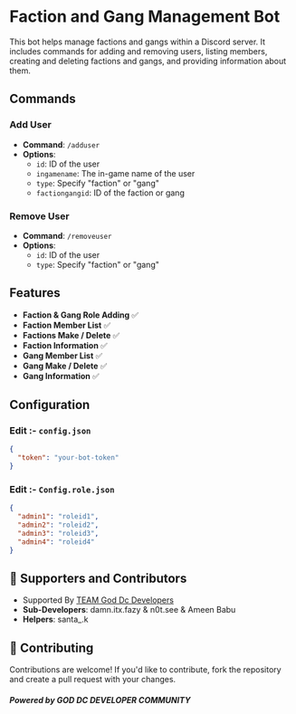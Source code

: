 # Faction and Gang Management Bot

This bot helps manage factions and gangs within a Discord server. It includes commands for adding and removing users, listing members, creating and deleting factions and gangs, and providing information about them.

## Commands

### Add User
- **Command**: `/adduser`
- **Options**:
  - `id`: ID of the user
  - `ingamename`: The in-game name of the user
  - `type`: Specify "faction" or "gang"
  - `factiongangid`: ID of the faction or gang

### Remove User
- **Command**: `/removeuser`
- **Options**:
  - `id`: ID of the user
  - `type`: Specify "faction" or "gang"

## Features

- **Faction & Gang Role Adding** :white_check_mark:
- **Faction Member List** :white_check_mark:
- **Factions Make / Delete** :white_check_mark:
- **Faction Information** :white_check_mark:
- **Gang Member List** :white_check_mark:
- **Gang Make / Delete** :white_check_mark:
- **Gang Information** :white_check_mark:

## Configuration

### Edit :-  `config.json`
```json
{
  "token": "your-bot-token"
}
```

### Edit :- `Config.role.json`
```json
{
  "admin1": "roleid1",
  "admin2": "roleid2",
  "admin3": "roleid3",
  "admin4": "roleid4"
}
```

## 🤝 Supporters and Contributors

- Supported By [TEAM God Dc Developers](https://discord.gg/apF2ZBXZVF)
- **Sub-Developers**: damn.itx.fazy & n0t.see & Ameen Babu
- **Helpers**: santa_.k

## 🌱 Contributing

Contributions are welcome! If you'd like to contribute, fork the repository and create a pull request with your changes.

##### Powered by GOD DC DEVELOPER COMMUNITY
